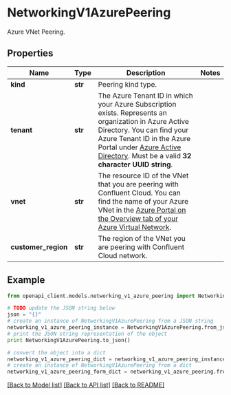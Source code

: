 # NetworkingV1AzurePeering

Azure VNet Peering.

## Properties
Name | Type | Description | Notes
------------ | ------------- | ------------- | -------------
**kind** | **str** | Peering kind type. | 
**tenant** | **str** | The Azure Tenant ID in which your Azure Subscription exists. Represents an organization in Azure Active Directory. You can find your Azure Tenant ID in the Azure Portal under [Azure Active Directory](https://portal.azure.com/#blade/Microsoft_AAD_IAM/ActiveDirectoryMenuBlade/Overview). Must be a valid **32 character UUID string**.  | 
**vnet** | **str** | The resource ID of the VNet that you are peering with Confluent Cloud. You can find the name of your Azure VNet in the [Azure Portal on the Overview tab of your Azure Virtual Network](https://portal.azure.com/#blade/HubsExtension/BrowseResource/resourceType/Microsoft.Network%2FvirtualNetworks). | 
**customer_region** | **str** | The region of the VNet you are peering with Confluent Cloud network. | 

## Example

```python
from openapi_client.models.networking_v1_azure_peering import NetworkingV1AzurePeering

# TODO update the JSON string below
json = "{}"
# create an instance of NetworkingV1AzurePeering from a JSON string
networking_v1_azure_peering_instance = NetworkingV1AzurePeering.from_json(json)
# print the JSON string representation of the object
print NetworkingV1AzurePeering.to_json()

# convert the object into a dict
networking_v1_azure_peering_dict = networking_v1_azure_peering_instance.to_dict()
# create an instance of NetworkingV1AzurePeering from a dict
networking_v1_azure_peering_form_dict = networking_v1_azure_peering.from_dict(networking_v1_azure_peering_dict)
```
[[Back to Model list]](../ccloud/README.md#documentation-for-models) [[Back to API list]](../ccloud/README.md#documentation-for-api-endpoints) [[Back to README]](../ccloud/README.md)



